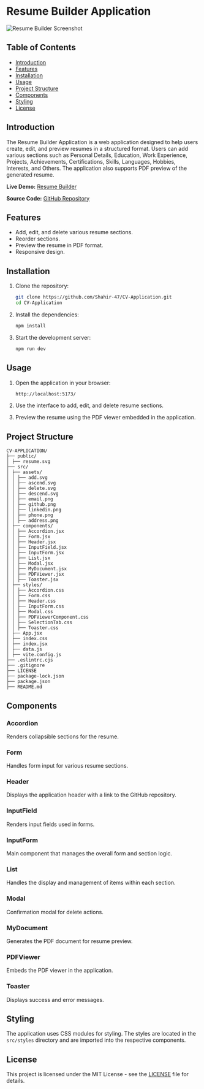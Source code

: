 # Resume Builder Application

![Resume Builder Screenshot]()

## Table of Contents

- [Introduction](#introduction)
- [Features](#features)
- [Installation](#installation)
- [Usage](#usage)
- [Project Structure](#project-structure)
- [Components](#components)
- [Styling](#styling)
- [License](#license)

## Introduction

The Resume Builder Application is a web application designed to help users create, edit, and preview resumes in a structured format. Users can add various sections such as Personal Details, Education, Work Experience, Projects, Achievements, Certifications, Skills, Languages, Hobbies, Interests, and Others. The application also supports PDF preview of the generated resume.

**Live Demo:** [Resume Builder](https://illustrious-fenglisu-b69eab.netlify.app/)

**Source Code:** [GitHub Repository](https://github.com/Shahir-47/CV-Application)

## Features

- Add, edit, and delete various resume sections.
- Reorder sections.
- Preview the resume in PDF format.
- Responsive design.

## Installation

1. Clone the repository:

   ```bash
   git clone https://github.com/Shahir-47/CV-Application.git
   cd CV-Application
   ```

2. Install the dependencies:

   ```bash
   npm install
   ```

3. Start the development server:
   ```bash
   npm run dev
   ```

## Usage

1. Open the application in your browser:

   ```bash
   http://localhost:5173/
   ```

2. Use the interface to add, edit, and delete resume sections.

3. Preview the resume using the PDF viewer embedded in the application.

## Project Structure

```
CV-APPLICATION/
├── public/
│ ├── resume.svg
├── src/
│ ├── assets/
│ │ ├── add.svg
│ │ ├── ascend.svg
│ │ ├── delete.svg
│ │ ├── descend.svg
│ │ ├── email.png
│ │ ├── github.png
│ │ ├── linkedin.png
│ │ ├── phone.png
│ │ ├── address.png
│ ├── components/
│ │ ├── Accordion.jsx
│ │ ├── Form.jsx
│ │ ├── Header.jsx
│ │ ├── InputField.jsx
│ │ ├── InputForm.jsx
│ │ ├── List.jsx
│ │ ├── Modal.jsx
│ │ ├── MyDocument.jsx
│ │ ├── PDFViewer.jsx
│ │ ├── Toaster.jsx
│ ├── styles/
│ │ ├── Accordion.css
│ │ ├── Form.css
│ │ ├── Header.css
│ │ ├── InputForm.css
│ │ ├── Modal.css
│ │ ├── PDFViewerComponent.css
│ │ ├── SelectionTab.css
│ │ ├── Toaster.css
│ ├── App.jsx
│ ├── index.css
│ ├── index.jsx
│ ├── data.js
│ ├── vite.config.js
├── .eslintrc.cjs
├── .gitignore
├── LICENSE
├── package-lock.json
├── package.json
├── README.md
```

## Components

### Accordion

Renders collapsible sections for the resume.

### Form

Handles form input for various resume sections.

### Header

Displays the application header with a link to the GitHub repository.

### InputField

Renders input fields used in forms.

### InputForm

Main component that manages the overall form and section logic.

### List

Handles the display and management of items within each section.

### Modal

Confirmation modal for delete actions.

### MyDocument

Generates the PDF document for resume preview.

### PDFViewer

Embeds the PDF viewer in the application.

### Toaster

Displays success and error messages.

## Styling

The application uses CSS modules for styling. The styles are located in the `src/styles` directory and are imported into the respective components.

## License

This project is licensed under the MIT License - see the [LICENSE](LICENSE) file for details.
